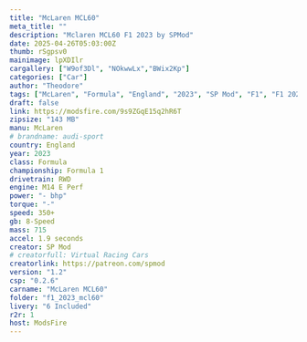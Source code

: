 ```yaml
---
title: "McLaren MCL60"
meta_title: ""
description: "Mclaren MCL60 F1 2023 by SPMod"
date: 2025-04-26T05:03:00Z
thumb: rSgpsv0
mainimage: lpXDIlr
cargallery: ["W9of3Dl", "NOkwwLx","BWix2Kp"]
categories: ["Car"]
author: "Theodore"
tags: ["McLaren", "Formula", "England", "2023", "SP Mod", "F1", "F1 2023"]
draft: false
link: https://modsfire.com/9s9ZGqE15q2hR6T
zipsize: "143 MB"
manu: McLaren
# brandname: audi-sport
country: England
year: 2023
class: Formula
championship: Formula 1
drivetrain: RWD
engine: M14 E Perf
power: "- bhp"
torque: "-"
speed: 350+
gb: 8-Speed
mass: 715
accel: 1.9 seconds
creator: SP Mod
# creatorfull: Virtual Racing Cars
creatorlink: https://patreon.com/spmod
version: "1.2"
csp: "0.2.6"
carname: "McLaren MCL60"
folder: "f1_2023_mcl60"
livery: "6 Included"
r2r: 1
host: ModsFire
---
```

